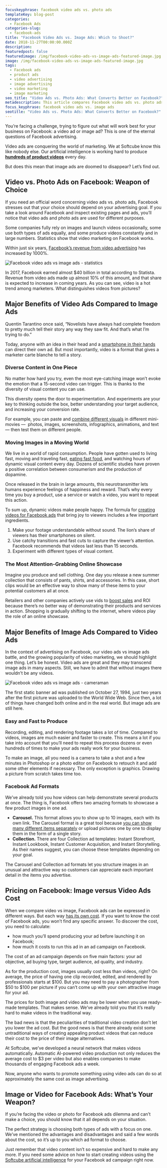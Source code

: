 ```yaml
---
focuskeyphrase: facebook video ads vs. photo ads
templateKey: blog-post
categories:
  - Facebook Ads
categories-slug:
  - facebook-ads
title: "Facebook Video Ads vs. Image Ads: Which to Shoot?"
date: 2018-11-27T00:00:00.000Z
description:
featuredpost: false
featuredimage: /img/facebook-video-ads-vs-image-ads-featured-image.jpg
image: /img/facebook-video-ads-vs-image-ads-featured-image.jpg
tags:
  - Facebook ads
  - product ads
  - video advertising
  - image advertising
  - video marketing
  - image marketing
seo_title: "Video Ads vs. Photo Ads: What Converts Better on Facebook?"
metadescription: This article compares Facebook video ads vs. photo ads. Learn the costs and advantages of video and image advertising on the world's top social media.
focus_keyphrase: facebook video ads vs. image ads
seotitle: "Video Ads vs. Photo Ads: What Converts Better on Facebook?"
---
```

<!--StartFragment-->

You’re facing a challenge, trying to figure out what will work best for your business on Facebook: a video ad or image ad? This is one of the eternal questions of Facebook advertising.

Video ads are conquering the world of marketing. We at Softcube know this like nobody else. Our artificial intelligence is working hard to produce **[hundreds of product videos](https://softcube.com/)** every day.

But does this mean that image ads are doomed to disappear? Let’s find out.

## Video vs. Photo Ads on Facebook: Weapon of Choice

If you need an official word concerning video ads vs. photo ads, Facebook stresses out that your choice should depend on your advertising goal. If you take a look around Facebook and inspect existing pages and ads, you’ll notice that video ads and photo ads are used for different purposes.

Some companies fully rely on images and launch videos occasionally, some use both types of ads equally, and some produce videos constantly and in large numbers. Statistics show that video marketing on Facebook works.

Within just six years, [Facebook’s revenue from video advertising](https://www.statista.com/statistics/269858/facebooks-advertising-revenue-worldwide-by-region/) has increased by 1000%.

![Facebook video ads vs image ads - statistics](/img/facebook-video-ads-vs-image-ads-stats.jpg)

In 2017, Facebook earned almost $40 billion in total according to Statista. Revenue from video ads made up almost 10% of this amount, and that share is expected to increase in coming years. As you can see, video is a hot trend among marketers. What distinguishes videos from pictures?

## Major Benefits of Video Ads Compared to Image Ads

Quentin Tarantino once said, “Novelists have always had complete freedom to pretty much tell their story any way they saw fit. And that’s what I’m trying to do.”

Today, anyone with an idea in their head and a [smartphone in their hands](https://softcube.com/profitable-recommendations-for-facebook-mobile-ads/) can direct their own ad. But most importantly, video is a format that gives a marketer carte blanche to tell a story.

### Diverse Content in One Piece

No matter how hard you try, even the most eye-catching image won’t evoke the emotion that a 15-second video can trigger. This is thanks to the diversity of visual content you can use.

This diversity opens the door to experimentation. And experiments are your key to thinking outside the box, better understanding your target audience, and increasing your conversion rate.

For example, you can paste and [combine different visuals](https://softcube.com/how-to-select-types-of-facebook-ads/) in different mini-movies —  photos, images, screenshots, infographics, animations, and text — then test them on different people.

### Moving Images in a Moving World

We live in a world of rapid consumption. People have gotten used to living fast, moving and traveling fast, [eating fast food](https://softcube.com/best-examples-of-the-tastiest-food-ads/), and watching hours of dynamic visual content every day. Dozens of scientific studies have proven a positive correlation between consumerism and the production of dopamine.

Once released in the brain in large amounts, this neurotransmitter lets humans experience feelings of happiness and reward. That’s why every time you buy a product, use a service or watch a video, you want to repeat this action.

To sum up, dynamic videos make people happy. The formula for [creating videos for Facebook ads](https://softcube.com/powerful-benefits-of-facebook-video-ads/) that bring joy to viewers includes a few important ingredients.

1. Make your footage understandable without sound. The lion’s share of viewers has their smartphones on silent.
2. Use catchy transitions and fast cuts to capture the viewer’s attention. Facebook recommends that videos last less than 15 seconds.
3. Experiment with different types of visual content.

### The Most Attention-Grabbing Online Showcase

Imagine you produce and sell clothing. One day you release a new summer collection that consists of pants, shirts, and accessories. In this case, short clips would be an effective way to show many of these items to your potential customers all at once.

Retailers and other companies actively use vids to [boost sales](https://softcube.com/hottest-offline-and-online-retail-trends/) and ROI because there’s no better way of demonstrating their products and services in action. Shopping is gradually shifting to the internet, where videos play the role of an online showcase.

## Major Benefits of Image Ads Compared to Video Ads

In the context of advertising on Facebook, our video ads vs image ads battle, and the growing popularity of video marketing, we should highlight one thing. Let’s be honest. Video ads are great and they may transcend image ads in many aspects. Still, we have to admit that without images there wouldn’t be any videos.

![Facebook video ads vs image ads - cameraman](/img/facebook-video-ads-vs-image-ads-cameraman.jpg)

The first static banner ad was published on October 27, 1994, just two years after the first picture was uploaded to the World Wide Web. Since then, a lot of things have changed both online and in the real world. But image ads are still here.

### Easy and Fast to Produce

Recording, editing, and rendering footage takes a lot of time. Compared to videos, images are much easier and faster to create. This means a lot if you take into account that you’ll need to repeat this process dozens or even hundreds of times to make your ads really work for your business.

To make an image, all you need is a camera to take a shot and a few minutes in Photoshop or a photo editor on Facebook to retouch it and add some other elements if necessary. The only exception is graphics. Drawing a picture from scratch takes time too.

### Facebook Ad Formats

We’ve already told you how videos can help demonstrate several products at once. The thing is, Facebook offers two amazing formats to showcase a few product images in one ad.

* **Carousel.** This format allows you to show up to 10 images, each with its own link. The Carousel format is a great tool because [you can show many different items separately](https://softcube.com/how-to-show-carousel-ads-on-facebook/) or upload pictures one by one to display them in the form of a single story.
* **Collection.** There are four Collection ad templates: Instant Storefront, Instant Lookbook, Instant Customer Acquisition, and Instant Storytelling. As their names suggest, you can choose these templates depending on your goal.

The Carousel and Collection ad formats let you structure images in an unusual and attractive way so customers can appreciate each important detail in the items you advertise.

## Pricing on Facebook: Image versus Video Ads Cost

When we compare video vs image, Facebook ads can be expressed in different ways. But each way [has its own cost](https://softcube.com/guide-to-facebook-advertising-cost/). If you want to know the cost of Facebook ads, you won’t find any specific answer. To discover the cost, you need to calculate:

* how much you’ll spend producing your ad before launching it on Facebook;
* how much it costs to run this ad in an ad campaign on Facebook.

The cost of an ad campaign depends on five main factors: your ad objective, ad buying type, target audience, ad quality, and industry.

As for the production cost, images usually cost less than videos, right? On average, the price of having one clip recorded, edited, and rendered by professionals starts at $100. But you may need to pay a photographer from $50 to $100 per picture if you can’t come up with your own attractive image for your ad.

The prices for both image and video ads may be lower when you use ready-made templates. That makes sense. We’ve already told you that it’s really hard to make videos in the traditional way.

The bad news is that the peculiarities of traditional video creation don’t let you lower the ad cost. But the good news is that there already exist some untraditional ways of creating appealing product videos that can reduce their cost to the price of their image alternatives.

At Softcube, we’ve developed a neural network that makes videos automatically. Automatic AI-powered video production not only reduces the average cost to $3 per video but also enables companies to make thousands of engaging Facebook ads a week.

Now, anyone who wants to promote something using video ads can do so at approximately the same cost as image advertising.

## Image or Video for Facebook Ads: What’s Your Weapon?

If you’re facing the video or photo for Facebook ads dilemma and can’t make a choice, you should know that it all depends on your situation.

The perfect strategy is choosing both types of ads with a focus on one. We’ve mentioned the advantages and disadvantages and said a few words about the cost, so it’s up to you which ad format to choose.

Just remember that video content isn’t so expensive and hard to make any more. If you need some advice on how to start creating videos using the [Softcube artificial intelligence](https://softcube.com) for your Facebook ad campaign right now.
